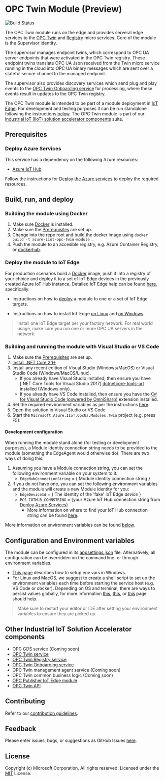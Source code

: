 # OPC Twin Module (Preview)

![Build Status](https://msazure.visualstudio.com/_apis/public/build/definitions/b32aa71e-8ed2-41b2-9d77-5bc261222004/33979/badge)

The OPC Twin module runs on the edge and provides serveral edge services to the [OPC Twin](https://github.com/Azure/azure-iiot-opc-twin-service) and [Registry](https://github.com/Azure/azure-iiot-opc-registry-service) micro services. Core of the module is the Supervisor identity.

The supervisor manages endpoint twins, which correspond to OPC UA server endpoints that were activated in the OPC Twin registry.  These endpoint twins translate OPC UA Json received from the Twin micro service running in the cloud into OPC UA binary messages which are sent over a stateful secure channel to the managed endpoint.

The supervisor also provides discovery services which send plug and play events to the [OPC Twin Onboarding service](https://github.com/Azure/azure-iiot-opc-twin-onboarding) for processing, where these events result in updates to the OPC Twin registry.

The OPC Twin module is intended to be part of a module deployment in [IoT Edge][iotedge-url].  For development and testing purposes it can be run standalone following the instructions [below](#Build-and-Run).  The OPC Twin module is part of our [Industrial IoT (IIoT) solution accelerator components](#Other-Industrial-IoT-Solution-Accelerator-components) suite.

## Prerequisites

### Deploy Azure Services

This service has a dependency on the following Azure resources:

* [Azure IoT Hub][iothub-docs-url]

Follow the instructions for [Deploy the Azure services][deploy-local] to deploy the required resources.

## Build, run, and deploy

### Building the module using Docker

1. Make sure [Docker][docker-url] is installed.
1. Make sure the [Prerequisites](#prerequisites) are set up.
1. Change into the repo root and build the docker image using `docker build -t azure-iiot-opc-twin-module .`
1. Push the module to an accesible registry, e.g. Azure Container Registry, or [dockerhub][dockerhub-url].

### Deploy the module to IoT Edge

For production scenarios build a [Docker](#Building-the-module-using-Docker) image, push it into a registry of your choice and deploy it to a set of IoT Edge devices in the previously created Azure IoT Hub instance.  Detailed IoT Edge help can be found [here][iotedge-docs-url], specifically:

* Instructions on how to [deploy](https://docs.microsoft.com/en-us/azure/iot-edge/how-to-deploy-modules-portal) a module to one or a set of IoT Edge targets.

* Instructions on how to install IoT Edge [on Linux](https://docs.microsoft.com/en-us/azure/iot-edge/quickstart-linux) and [on Windows](https://docs.microsoft.com/en-us/azure/iot-edge/quickstart).

> Install one IoT Edge target per your factory network.  For real world usage, make sure you run one or more OPC UA servers in the network.

### Building and running the module with Visual Studio or VS Code

1. Make sure the [Prerequisites](#Prerequisites) are set up.
1. [Install .NET Core 2.1+][dotnet-install]
1. Install any recent edition of Visual Studio (Windows/MacOS) or Visual Studio Code (Windows/MacOS/Linux).
   * If you already have Visual Studio installed, then ensure you have [.NET Core Tools for Visual Studio 2017] [dotnetcore-tools-url] installed (Windows only).
   * If you already have VS Code installed, then ensure you have the [C# for Visual Studio Code (powered by OmniSharp)][omnisharp-url] extension installed.
1. Set the required environment variables as per the instructions [here](#Development-configuration).
1. Open the solution in Visual Studio or VS Code
1. Start the `Microsoft.Azure.IIoT.OpcUa.Modules.Twin` project (e.g. press F5).

#### Development configuration

When running the module stand alone (for testing or development purposes), a Module identity connection string needs to be provided to the module (something the EdgeAgent would otherwise do).  There are two ways of doing this:

1. Assuming you have a Module connection string, you can set the following environment variable on your system to it:
    * `EdgeHubConnectionString` = { Module identity connection string }
1. If you do not have one, you can set the following environment variables and the module will create a new Module identity for you:
    * `EdgeDeviceId` = { The identity of the 'fake' IoT Edge *device* }
    * `PCS_IOTHUB_CONNSTRING` = {your Azure IoT Hub connection string from [Deploy Azure Services](#deploy-azure-services)}
        * More information on where to find your IoT Hub connection string can be found [here][iothub-connstring-blog].

More information on environment variables can be found [below](#Configuration-And-Environment-Variables).

## Configuration and Environment variables

The module can be configured in its [appsettings.json](src/appsettings.json) file.  Alternatively, all configuration can be overridden on the command line, or through environment variables.  

* [This page][windows-envvars-howto-url] describes how to setup env vars in Windows.
* For Linux and MacOS, we suggest to create a shell script to set up the environment variables each time before starting the service host (e.g. VS Code or docker). Depending on OS and terminal, there are ways to persist values globally, for more information [this](https://stackoverflow.com/questions/13046624/how-to-permanently-export-a-variable-in-linux), [this](https://help.ubuntu.com/community/EnvironmentVariables), or [this](https://stackoverflow.com/questions/135688/setting-environment-variables-in-os-x) page should help.

> Make sure to restart your editor or IDE after setting your environment variables to ensure they are picked up.

## Other Industrial IoT Solution Accelerator components

* OPC GDS service (Coming soon)
* [OPC Twin service](https://github.com/Azure/azure-iiot-opc-twin-service)
* [OPC Twin Registry service](https://github.com/Azure/azure-iiot-opc-registry-service)
* [OPC Twin Onboarding service](https://github.com/Azure/azure-iiot-opc-twin-onboarding)
* OPC Twin management agent service (Coming soon)
* OPC Twin common business logic (Coming soon)
* [OPC Publisher IoT Edge module](https://github.com/Azure/iot-edge-opc-publisher)
* [OPC Twin API](https://github.com/Azure/azure-iiot-opc-twin-api)

## Contributing

Refer to our [contribution guidelines](CONTRIBUTING.md).

## Feedback

Please enter issues, bugs, or suggestions as GitHub Issues [here](https://github.com/Azure/azure-iiot-opc-twin-service/issues).

## License

Copyright (c) Microsoft Corporation. All rights reserved.
Licensed under the [MIT](LICENSE) License.

[run-with-docker-url]: https://docs.microsoft.com/azure/iot-suite/iot-suite-remote-monitoring-deploy-local#run-the-microservices-in-docker
[rm-arch-url]: https://docs.microsoft.com/azure/iot-suite/iot-suite-remote-monitoring-sample-walkthrough
[postman-url]: https://www.getpostman.com
[dockerhub-url]: https://dockerhub.io
[iotedge-url]: https://github.com/Azure/iotedge
[iotedge-docs-url]: https://docs.microsoft.com/azure/iot-edge/
[iothub-docs-url]: https://docs.microsoft.com/azure/iot-hub/
[docker-url]: https://www.docker.com/
[dotnet-install]: https://www.microsoft.com/net/learn/get-started
[vs-install-url]: https://www.visualstudio.com/downloads
[dotnetcore-tools-url]: https://www.microsoft.com/net/core#windowsvs2017
[omnisharp-url]: https://github.com/OmniSharp/omnisharp-vscode
[windows-envvars-howto-url]: https://superuser.com/questions/949560/how-do-i-set-system-environment-variables-in-windows-10
[iothub-connstring-blog]: https://blogs.msdn.microsoft.com/iotdev/2017/05/09/understand-different-connection-strings-in-azure-iot-hub/
[deploy-rm]: https://docs.microsoft.com/azure/iot-suite/iot-suite-remote-monitoring-deploy
[deploy-local]: https://docs.microsoft.com/azure/iot-suite/iot-suite-remote-monitoring-deploy-local#deploy-the-azure-services
[disable-auth]: https://github.com/Azure/azure-iot-pcs-remote-monitoring-dotnet/wiki/Developer-Reference-Guide#disable-authentication
